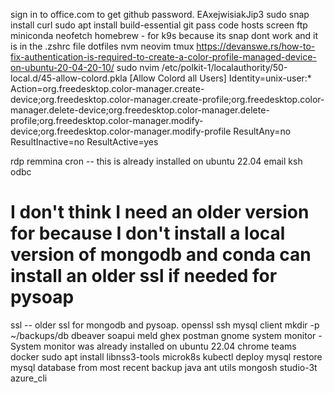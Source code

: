
sign in to office.com to get github password. EAxejwisiakJip3
sudo snap install curl
sudo apt install build-essential
git
pass
code
hosts
screen
ftp
miniconda
neofetch
homebrew - for k9s because its snap dont work and it is in the .zshrc file
dotfiles
nvm
neovim
tmux
<https://devanswe.rs/how-to-fix-authentication-is-required-to-create-a-color-profile-managed-device-on-ubuntu-20-04-20-10/>
sudo nvim /etc/polkit-1/localauthority/50-local.d/45-allow-colord.pkla
[Allow Colord all Users]
Identity=unix-user:*
Action=org.freedesktop.color-manager.create-device;org.freedesktop.color-manager.create-profile;org.freedesktop.color-manager.delete-device;org.freedesktop.color-manager.delete-profile;org.freedesktop.color-manager.modify-device;org.freedesktop.color-manager.modify-profile
ResultAny=no
ResultInactive=no
ResultActive=yes

rdp
remmina
cron -- this is already installed on ubuntu 22.04
email
ksh
odbc

# I don't think I need an older version for because I don't install a local version of mongodb and conda can install an older ssl if needed for pysoap

ssl -- older ssl for mongodb and pysoap.
openssl
ssh
mysql client
mkdir -p ~/backups/db
dbeaver
soapui
meld
ghex
postman
gnome system monitor - System monitor was already installed on ubuntu 22.04
chrome
teams
docker
sudo apt install libnss3-tools
microk8s
kubectl
deploy mysql
restore mysql database from most recent backup
java
ant
utils
mongosh
studio-3t
azure_cli

